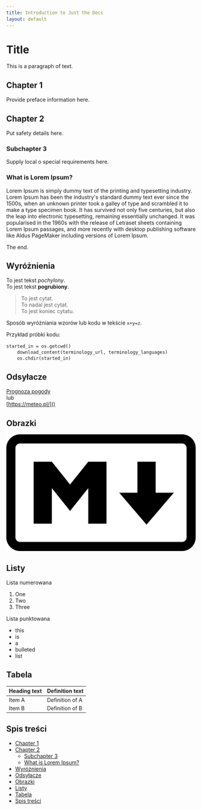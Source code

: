 ```yaml
---
title: Introduction to Just the Docs
layout: default
---
```


# Title <!-- omit in toc -->

<!-- to jest komentarz, ale może być czytany przez VSC i rozszerzenia jako działanie -->

This is a paragraph of text.

## Chapter 1

Provide preface information here.

## Chapter 2

Put safety details here.

### Subchapter 3

Supply local o special requirements here.

### What is Lorem Ipsum?

Lorem Ipsum is simply dummy text of the printing and typesetting industry.  
Lorem Ipsum has been the industry's standard dummy text ever since the 1500s, when an unknown printer took a galley of type and scrambled it to make a type specimen book. It has survived not only five centuries, but also the leap into electronic typesetting, remaining essentially unchanged. It was popularised in the 1960s with the release of Letraset sheets containing Lorem Ipsum passages, and more recently with desktop publishing software like Aldus PageMaker including versions of Lorem Ipsum.

The end.

<!-- Zbiór komend: https://www.markdownguide.org/cheat-sheet/ -->

## Wyróżnienia

To jest tekst *pochylony*.  
To jest tekst **pogrubiony**.

> To jest cytat.  
To nadal jest cytat.  
To jest koniec cytatu.

Sposób wyróżniania wzorów lub kodu w tekście `x+y=z`.

Przykład próbki kodu:
```
started_in = os.getcwd()
    download_content(terminology_url, terminology_languages)
    os.chdir(started_in)
```

## Odsyłacze

[Prognoza pogody](https://meteo.pl/)  
lub  
[https://meteo.pl/]()

## Obrazki

![alt text](../images/MarkdownLogo.png)

## Listy

Lista numerowana

1. One
2. Two
3. Three

Lista punktowana

- this
- is
- a
- bulleted
- list

## Tabela

| Heading text | Definition text |
| ------------ | --------------- |
| Item A       | Definition of A |
| Item B       | Definition of B |

## Spis treści

- [Chapter 1](#chapter-1)
- [Chapter 2](#chapter-2)
  - [Subchapter 3](#subchapter-3)
  - [What is Lorem Ipsum?](#what-is-lorem-ipsum)
- [Wyróżnienia](#wyróżnienia)
- [Odsyłacze](#odsyłacze)
- [Obrazki](#obrazki)
- [Listy](#listy)
- [Tabela](#tabela)
- [Spis treści](#spis-treści)
